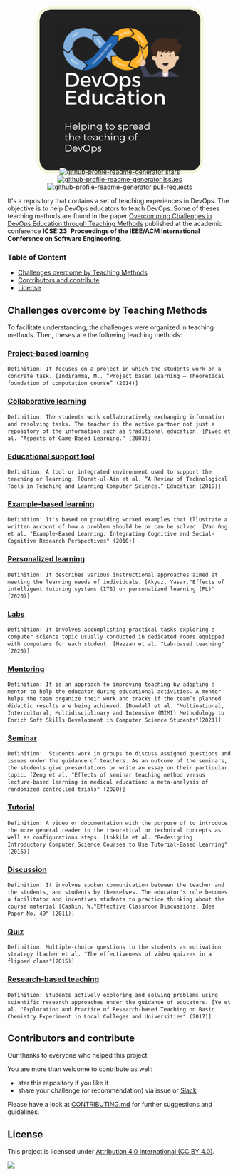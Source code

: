 <p align="center"> 
  <img style="margin: -30px;" src="images/logo.png"   /> 
</p>

<p align="center">

<a href="https://github.com/devops-education/Teaching-Methods-in-Devops-Education/stargazers" target="blank">
<img src="https://img.shields.io/github/stars/devops-education/Teaching-Methods-in-Devops-Education?style=flat-square" alt="github-profile-readme-generator stars"/>
</a>
<a href="https://github.com/devops-education/Teaching-Methods-in-Devops-Education/issues" target="blank">
<img src="https://img.shields.io/github/issues/devops-education/Teaching-Methods-in-Devops-Education?style=flat-square" alt="github-profile-readme-generator issues"/>
</a>
<a href="https://github.com/devops-education/Teaching-Methods-in-Devops-Education/pulls" target="blank">
<img src="https://img.shields.io/github/issues-pr/devops-education/Teaching-Methods-in-Devops-Education?style=flat-square" alt="github-profile-readme-generator pull-requests"/>
</a>
</p>


It's a repository that contains a set of teaching experiences in DevOps. The objective is to help DevOps educators to teach DevOps. Some of theses teaching methods are found in the paper [Overcomming Challenges in DevOps Education through Teaching Methods](https://arxiv.org/pdf/2302.05564.pdf) published at the academic conference **ICSE'23: Proceedings of the IEEE/ACM International Conference on Software Engineering**. 

### Table of Content

- [Challenges overcome by Teaching Methods](#challenge-overcome-by-teaching-method) 
- [Contributors and contribute](#contributors-and-contribute)
- [License](#license)

## Challenges overcome by Teaching Methods

To facilitate understanding, the challenges were organized in teaching methods. Then, theses are the following teaching methods:

### [Project-based learning](https://github.com/devops-education/Challenges-in-Devops-Education/issues?q=is%3Aissue+is%3Aopen+label%3Acurriculum+label%3Achallenge-existed+)

```
Definition: It focuses on a project in which the students work on a concrete task. [Indiramma, M.. “Project based learning — Theoretical foundation of computation course” (2014)] 
```

### [Collaborative learning](https://github.com/devops-education/Challenges-in-Devops-Education/issues?q=is%3Aissue+is%3Aopen+label%3Acurriculum+label%3Achallenge-existed+)

```
Definition: The students work collaboratively exchanging information and resolving tasks. The teacher is the active partner not just a repository of the information such as traditional education. [Pivec et al. “Aspects of Game-Based Learning.” (2003)]
```


### [Educational support tool](https://github.com/devops-education/Challenges-in-Devops-Education/issues?q=is%3Aissue+is%3Aopen+label%3Acurriculum+label%3Achallenge-existed+)

```
Definition: A tool or integrated environment used to support the teaching or learning. [Qurat-ul-Ain et al. “A Review of Technological Tools in Teaching and Learning Computer Science.” Education (2019)]
```


### [Example-based learning](https://github.com/devops-education/Challenges-in-Devops-Education/issues?q=is%3Aissue+is%3Aopen+label%3Acurriculum+label%3Achallenge-existed+)

```
Definition: It's based on providing worked examples that illustrate a written account of how a problem should be or can be solved. [Van Gog et al. "Example-Based Learning: Integrating Cognitive and Social-Cognitive Research Perspectives" (2010)]
```

### [Personalized learning](https://github.com/devops-education/Challenges-in-Devops-Education/issues?q=is%3Aissue+is%3Aopen+label%3Acurriculum+label%3Achallenge-existed+)

```
Definition: It describes various instructional approaches aimed at meeting the learning needs of individuals. [Akyuz, Yasar."Effects of intelligent tutoring systems (ITS) on personalized learning (PL)" (2020)]
```
### [Labs](https://github.com/devops-education/Challenges-in-Devops-Education/issues?q=is%3Aissue+is%3Aopen+label%3Acurriculum+label%3Achallenge-existed+)

```
Definition: It involves accomplishing practical tasks exploring a computer science topic usually conducted in dedicated rooms equipped with computers for each student. [Hazzan et al. "Lab-based teaching" (2020)]
```

### [Mentoring](https://github.com/devops-education/Challenges-in-Devops-Education/issues?q=is%3Aissue+is%3Aopen+label%3Acurriculum+label%3Achallenge-existed+)

```
Definition: It is an approach to improving teaching by adopting a mentor to help the educator during educational activities. A mentor helps the team organize their work and tracks if the team’s planned didactic results are being achieved. [Dowdall et al. "Multinational, Intercultural, Multidisciplinary and Intensive (MIMI) Methodology to Enrich Soft Skills Development in Computer Science Students"(2021)] 
```

### [Seminar](https://github.com/devops-education/Challenges-in-Devops-Education/issues?q=is%3Aissue+is%3Aopen+label%3Acurriculum+label%3Achallenge-existed+)

```
Definition:  Students work in groups to discuss assigned questions and issues under the guidance of teachers. As an outcome of the seminars, the students give presentations or write an essay on their particular topic. [Zeng et al. "Effects of seminar teaching method versus lecture-based learning in medical education: a meta-analysis of randomized controlled trials" (2020)]
```

### [Tutorial](https://github.com/devops-education/Challenges-in-Devops-Education/issues?q=is%3Aissue+is%3Aopen+label%3Acurriculum+label%3Achallenge-existed+)

```
Definition: A video or documentation with the purpose of to introduce the more general reader to the theoretical or technical concepts as well as configurations steps. [Lokkila et al. "Redesigning Introductory Computer Science Courses to Use Tutorial-Based Learning" (2016)]
```

### [Discussion](https://github.com/devops-education/Challenges-in-Devops-Education/issues?q=is%3Aissue+is%3Aopen+label%3Acurriculum+label%3Achallenge-existed+)

```
Definition: It involves spoken communication between the teacher and the students, and students by themselves. The educator's role becomes a facilitator and incentives students to practice thinking about the course material [Cashin, W."Effective Classroom Discussions. Idea Paper No. 49" (2011)]
```

### [Quiz](https://github.com/devops-education/Challenges-in-Devops-Education/issues?q=is%3Aissue+is%3Aopen+label%3Acurriculum+label%3Achallenge-existed+)

```
Definition: Multiple-choice questions to the students as motivation strategy [Lacher et al. "The effectiveness of video quizzes in a flipped class"(2015)]
```

### [Research-based teaching](https://github.com/devops-education/Challenges-in-Devops-Education/issues?q=is%3Aissue+is%3Aopen+label%3Acurriculum+label%3Achallenge-existed+)

```
Definition: Students actively exploring and solving problems using scientific research approaches under the guidance of educators. [Ye et al. "Exploration and Practice of Research-based Teaching on Basic Chemistry Experiment in Local Colleges and Universities" (2017)]
```



## Contributors and contribute

Our thanks to everyone who helped this project.

You are more than welcome to contribute as well:

 - star this repository if you like it
 - share your challenge (or recommendation) via issue or [Slack](https://devops-education.slack.com/archives/C01RJV66G4V)
 
Please have a look at [CONTRIBUTING.md](https://github.com/devops-education/Teaching-Methods-in-Devops-Education/blob/main/CONTRIBUTING.md) for further suggestions and guidelines.

## License

This project is licensed under [Attribution 4.0 International (CC BY 4.0)](https://creativecommons.org/licenses/by/4.0/).

![](https://i.creativecommons.org/l/by/4.0/88x31.png)



